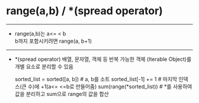 # range(a,b) / *(spread operator)

---------------------------------------------
- range(a,b)는 a<= < b   
b까지 포함시키려면 range(a, b+1)
  
-----------------------------------------------
- *(spread operator)
배열, 문자열, 객체 등 반복 가능한 객체 (Iterable Object)를 개별 요소로 분리할 수 있음


    sorted_list = sorted([a, b]) # a, b를 소트
    sorted_list[-1] += 1    # 마지막 인덱스(큰 수)에 +1(a<= <=b로 만들어줌) 
    sum(range(*sorted_list)) # *를 사용하여 값을 분리하고 sum으로 range의 값을 합산


